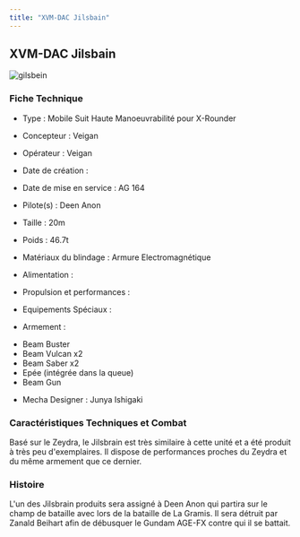 ```yaml
---
title: "XVM-DAC Jilsbain"
---
```


XVM-DAC Jilsbain
----------------

![gilsbein](/images/stories/saga/gundamage/mechas/gilsbein.png) 


### Fiche Technique


- Type : Mobile Suit Haute Manoeuvrabilité pour X-Rounder  
- Concepteur : Veigan  
- Opérateur : Veigan  
- Date de création :   
- Date de mise en service : AG 164  
- Pilote(s) : Deen Anon  
- Taille : 20m   
- Poids : 46.7t   
- Matériaux du blindage : Armure Electromagnétique  
- Alimentation :   
- Propulsion et performances :   
- Equipements Spéciaux :


- Armement :


* Beam Buster
* Beam Vulcan x2
* Beam Saber x2
* Epée (intégrée dans la queue)
* Beam Gun


- Mecha Designer : Junya Ishigaki


### Caractéristiques Techniques et Combat


Basé sur le Zeydra, le Jilsbrain est très similaire à cette unité et a été produit à très peu d'exemplaires. Il dispose de performances proches du Zeydra et du même armement que ce dernier.


### Histoire


L'un des Jilsbrain produits sera assigné à Deen Anon qui partira sur le champ de bataille avec lors de la bataille de La Gramis. Il sera détruit par Zanald Beihart afin de débusquer le Gundam AGE-FX contre qui il se battait.


